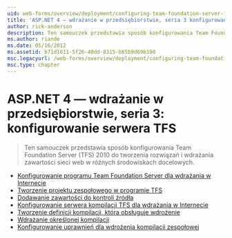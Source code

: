 ```yaml
---
uid: web-forms/overview/deployment/configuring-team-foundation-server-for-web-deployment/index
title: 'ASP.NET 4 — wdrażanie w przedsiębiorstwie, seria 3 konfigurowania programu TFS | Dokumentacja firmy Microsoft'
author: rick-anderson
description: Ten samouczek przedstawia sposób konfigurowania Team Foundation Server (TFS) 2010 do tworzenia rozwiązań i wdrażania zawartości sieci web w różnych środowiskach docelowych.
ms.author: riande
ms.date: 05/16/2012
ms.assetid: b71d1611-5f26-40dd-8315-b65b9d69b198
msc.legacyurl: /web-forms/overview/deployment/configuring-team-foundation-server-for-web-deployment
msc.type: chapter
---
```

<a name="aspnet-4---enterprise-deployment-series-3-configuring-tfs"></a>ASP.NET 4 — wdrażanie w przedsiębiorstwie, seria 3: konfigurowanie serwera TFS
====================
> Ten samouczek przedstawia sposób konfigurowania Team Foundation Server (TFS) 2010 do tworzenia rozwiązań i wdrażania zawartości sieci web w różnych środowiskach docelowych.


- [Konfigurowanie programu Team Foundation Server dla wdrażania w Internecie](configuring-team-foundation-server-for-web-deployment.md)
- [Tworzenie projektu zespołowego w programie TFS](creating-a-team-project-in-tfs.md)
- [Dodawanie zawartości do kontroli źródła](adding-content-to-source-control.md)
- [Konfigurowanie serwera kompilacji TFS dla wdrażania w Internecie](configuring-a-tfs-build-server-for-web-deployment.md)
- [Tworzenie definicji kompilacji, która obsługuje wdrożenie](creating-a-build-definition-that-supports-deployment.md)
- [Wdrażanie określonej kompilacji](deploying-a-specific-build.md)
- [Konfigurowanie uprawnień dla wdrożenia kompilacji zespołowej](configuring-permissions-for-team-build-deployment.md)
